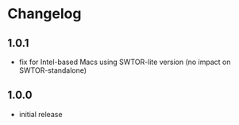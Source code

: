 # Changelog

## 1.0.1

- fix for Intel-based Macs using SWTOR-lite version (no impact on SWTOR-standalone)

## 1.0.0

- initial release
